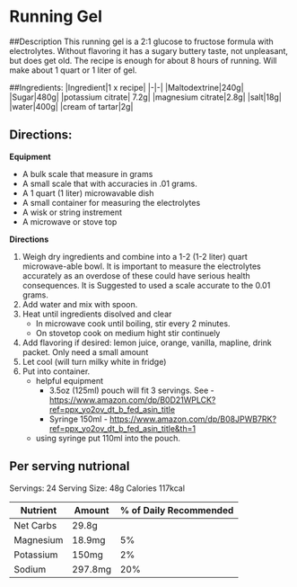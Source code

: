 # Running Gel

##Description
This running gel is a 2:1 glucose to fructose formula with electrolytes.  Without flavoring it has a sugary buttery taste, not unpleasant, but does get old. The recipe is enough for about 8 hours of running. Will make about 1 quart or 1 liter of gel.

##Ingredients:
|Ingredient|1 x recipe|
|-|-|
|Maltodextrine|240g|
|Sugar|480g|
|potassium citrate| 7.2g|
|magnesium citrate|2.8g|
|salt|18g|
|water|400g|
|cream of tartar|2g|

## Directions:
**Equipment**
- A bulk scale that measure in grams
- A small scale that with accuracies in .01 grams.
- A 1 quart (1 liter) microwavable dish
- A small container for measuring the electrolytes
- A wisk or string instrement
- A microwave or stove top

**Directions**
1. Weigh dry ingredients and combine into a 1-2 (1-2 liter) quart microwave-able bowl.  It is important to measure the electrolytes accurately as 
an overdose of these could have serious health consequences.  It is Suggested to used a scale accurate to the 0.01 grams.
2. Add water and mix with spoon.
3. Heat until ingredients disolved and clear
   - In microwave cook until boiling, stir every 2 minutes.
   - On stovetop cook on medium hight stir continuely
5. Add flavoring if desired: lemon juice, orange, vanilla, mapline, drink packet.  Only need a small amount     
5. Let cool (will turn milky white in fridge)
6. Put into container.
   - helpful equipment
       - 3.5oz (125ml) pouch will fit 3 servings. See - https://www.amazon.com/dp/B0D21WPLCK?ref=ppx_yo2ov_dt_b_fed_asin_title
       - Syringe 150ml - https://www.amazon.com/dp/B08JPWB7RK?ref=ppx_yo2ov_dt_b_fed_asin_title&th=1
   - using syringe put 110ml into the pouch.

## Per serving nutrional
Servings: 24
Serving Size: 48g
Calories 117kcal

|Nutrient|Amount|% of Daily Recommended|
|-|-|-|
|Net Carbs|29.8g||
|Magnesium| 18.9mg| 5%|
|Potassium| 150mg| 2%|
|Sodium| 297.8mg| 20%|

